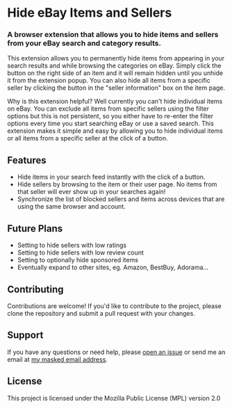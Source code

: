 # Hide eBay Items and Sellers

### A browser extension that allows you to hide items and sellers from your eBay search and category results.

This extension allows you to permanently hide items from appearing in your search results and while browsing the categories on eBay. Simply click the button on the right side of an item and it will remain hidden until you unhide it from the extension popup. You can also hide all items from a specific seller by clicking the button in the "seller information" box on the item page.

Why is this extension helpful? Well currently you can't hide individual items on eBay. You can exclude all items from specific sellers using the filter options but this is not persistent, so you either have to re-enter the filter options every time you start searching eBay or use a saved search. This extension makes it simple and easy by allowing you to hide individual items or all items from a specific seller at the click of a button.

## Features

- Hide items in your search feed instantly with the click of a button.
- Hide sellers by browsing to the item or their user page. No items from that seller will ever show up in your searches again!
- Synchronize the list of blocked sellers and items across devices that are using the same browser and account.

## Future Plans

- Setting to hide sellers with low ratings
- Setting to hide sellers with low review count
- Setting to optionally hide sponsored items
- Eventually expand to other sites, eg. Amazon, BestBuy, Adorama...

## Contributing
Contributions are welcome! If you'd like to contribute to the project, please clone the repository and submit a pull request with your changes.

## Support
If you have any questions or need help, please [open an issue](https://github.com/ebay-hide-items-and-sellers/ebay-hide-items-and-sellers/issues) or send me an email at [my masked email address](mailto:n7bvdoj73@mozmail.com).

## License
This project is licensed under the Mozilla Public License (MPL) version 2.0
